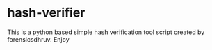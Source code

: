 # hash-verifier
This is a python based simple hash verification tool script created by forensicsdhruv. Enjoy
